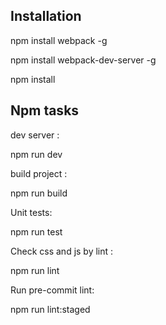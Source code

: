 ## Installation

npm install webpack -g

npm install webpack-dev-server -g

npm install

## Npm tasks

dev server :

npm run dev

build project :

npm run build

Unit tests:

npm run test

Check css and js by lint :

npm run lint

Run pre-commit lint:

npm run lint:staged

